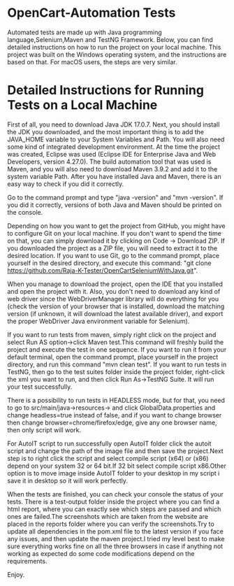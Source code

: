 # OpenCart-Automation Tests
Automated tests are made up with Java programming language,Selenium,Maven and TestNG Framework. Below, you can find detailed instructions on how to run the project on your local machine. This project was built on the Windows operating system, and the instructions are based on that. For macOS users, the steps are very similar.
# Detailed Instructions for Running Tests on a Local Machine
First of all, you need to download Java JDK 17.0.7. Next, you should install the JDK you downloaded, and the most important thing is to add the JAVA_HOME variable to your System Variables and Path. You will also need some kind of integrated development environment. At the time the project was created, Eclipse was used (Eclipse IDE for Enterprise Java and Web Developers, version 4.27.0). The build automation tool that was used is Maven, and you will also need to download Maven 3.9.2 and add it to the system variable Path. After you have installed Java and Maven, there is an easy way to check if you did it correctly.

Go to the command prompt and type "java -version" and "mvn -version". If you did it correctly, versions of both Java and Maven should be printed on the console.

Depending on how you want to get the project from GitHub, you might have to configure Git on your local machine. If you don't want to spend the time on that, you can simply download it by clicking on Code -> Download ZIP. If you downloaded the project as a ZIP file, you will need to extract it to the desired location. If you want to use Git, go to the command prompt, place yourself in the desired directory, and execute this command: "git clone https://github.com/Raja-K-Tester/OpenCartSeleniumWithJava.git".

When you manage to download the project, open the IDE that you installed and open the project with it. Also, you don't need to download any kind of web driver since the WebDriverManager library will do everything for you (check the version of your browser that is installed, download the matching version (if unknown, it will download the latest available driver), and export the proper WebDriver Java environment variable for Selenium).

If you want to run tests from maven, simply right click on the project and select Run AS option->click Maven test.This command will freshly build the project and execute the test in one sequence. If you want to run it from your default terminal, open the command prompt, place yourself in the project directory, and run this command "mvn clean test". If you want to run tests in TestNG, then go to the test suites folder inside the project folder, right-click the xml you want to run, and then click Run As->TestNG Suite. It will run your test successfully.

There is a possibility to run tests in HEADLESS mode, but for that, you need to go to src/main/java->resources-> and click GlobalData.properties and change headless=true instead of false, and if you want to change browser then change browser=chrome/firefox/edge, give any one browser name, then only script will work.

For AutoIT script to run successfully open AutoIT folder click the autoit script and change the path of the image file and then save the project.Next step is to right click the script and select compile script (x64) or (x86) depend on your system 32 or 64 bit.If 32 bit select compile script x86.Other option is to move image inside AutoIT folder to your desktop in my script i save it in desktop so it will work perfectly.

When the tests are finished, you can check your console the status of your tests. There is a test-output folder inside the project where you can find a html report, where you can exactly see which steps are passed and which ones are failed.The screenshots which are taken from the website are placed in the reports folder where you can verify the screenshots.Try to update all dependencies in the pom.xml file to the latest version if you face any issues, and then update the maven project.I tried my level best to make sure everything works fine on all the three browsers in case if anything not working as expected do some code modifications depend on the requirements.

Enjoy.

